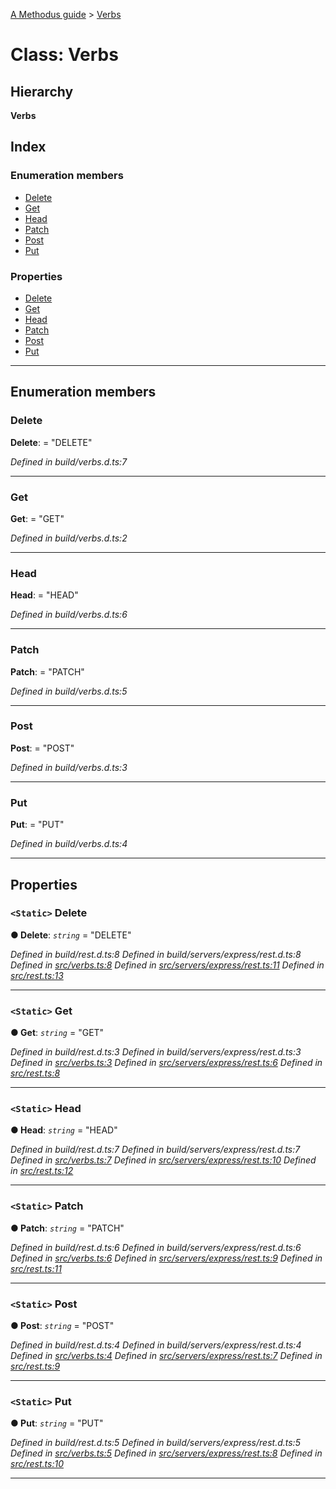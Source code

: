 [A Methodus guide](../README.md) > [Verbs](../classes/verbs.md)

# Class: Verbs

## Hierarchy

**Verbs**

## Index

### Enumeration members

* [Delete](verbs.md#delete)
* [Get](verbs.md#get)
* [Head](verbs.md#head)
* [Patch](verbs.md#patch)
* [Post](verbs.md#post)
* [Put](verbs.md#put)

### Properties

* [Delete](verbs.md#delete-1)
* [Get](verbs.md#get-1)
* [Head](verbs.md#head-1)
* [Patch](verbs.md#patch-1)
* [Post](verbs.md#post-1)
* [Put](verbs.md#put-1)

---

## Enumeration members

<a id="delete"></a>

###  Delete

**Delete**:  = "DELETE"

*Defined in build/verbs.d.ts:7*

___
<a id="get"></a>

###  Get

**Get**:  = "GET"

*Defined in build/verbs.d.ts:2*

___
<a id="head"></a>

###  Head

**Head**:  = "HEAD"

*Defined in build/verbs.d.ts:6*

___
<a id="patch"></a>

###  Patch

**Patch**:  = "PATCH"

*Defined in build/verbs.d.ts:5*

___
<a id="post"></a>

###  Post

**Post**:  = "POST"

*Defined in build/verbs.d.ts:3*

___
<a id="put"></a>

###  Put

**Put**:  = "PUT"

*Defined in build/verbs.d.ts:4*

___

## Properties

<a id="delete-1"></a>

### `<Static>` Delete

**● Delete**: *`string`* = "DELETE"

*Defined in build/rest.d.ts:8*
*Defined in build/servers/express/rest.d.ts:8*
*Defined in [src/verbs.ts:8](https://github.com/nodulusteam/methodus.dev/blob/c7705c6/src/verbs.ts#L8)*
*Defined in [src/servers/express/rest.ts:11](https://github.com/nodulusteam/methodus.dev/blob/c7705c6/src/servers/express/rest.ts#L11)*
*Defined in [src/rest.ts:13](https://github.com/nodulusteam/methodus.dev/blob/c7705c6/src/rest.ts#L13)*

___
<a id="get-1"></a>

### `<Static>` Get

**● Get**: *`string`* = "GET"

*Defined in build/rest.d.ts:3*
*Defined in build/servers/express/rest.d.ts:3*
*Defined in [src/verbs.ts:3](https://github.com/nodulusteam/methodus.dev/blob/c7705c6/src/verbs.ts#L3)*
*Defined in [src/servers/express/rest.ts:6](https://github.com/nodulusteam/methodus.dev/blob/c7705c6/src/servers/express/rest.ts#L6)*
*Defined in [src/rest.ts:8](https://github.com/nodulusteam/methodus.dev/blob/c7705c6/src/rest.ts#L8)*

___
<a id="head-1"></a>

### `<Static>` Head

**● Head**: *`string`* = "HEAD"

*Defined in build/rest.d.ts:7*
*Defined in build/servers/express/rest.d.ts:7*
*Defined in [src/verbs.ts:7](https://github.com/nodulusteam/methodus.dev/blob/c7705c6/src/verbs.ts#L7)*
*Defined in [src/servers/express/rest.ts:10](https://github.com/nodulusteam/methodus.dev/blob/c7705c6/src/servers/express/rest.ts#L10)*
*Defined in [src/rest.ts:12](https://github.com/nodulusteam/methodus.dev/blob/c7705c6/src/rest.ts#L12)*

___
<a id="patch-1"></a>

### `<Static>` Patch

**● Patch**: *`string`* = "PATCH"

*Defined in build/rest.d.ts:6*
*Defined in build/servers/express/rest.d.ts:6*
*Defined in [src/verbs.ts:6](https://github.com/nodulusteam/methodus.dev/blob/c7705c6/src/verbs.ts#L6)*
*Defined in [src/servers/express/rest.ts:9](https://github.com/nodulusteam/methodus.dev/blob/c7705c6/src/servers/express/rest.ts#L9)*
*Defined in [src/rest.ts:11](https://github.com/nodulusteam/methodus.dev/blob/c7705c6/src/rest.ts#L11)*

___
<a id="post-1"></a>

### `<Static>` Post

**● Post**: *`string`* = "POST"

*Defined in build/rest.d.ts:4*
*Defined in build/servers/express/rest.d.ts:4*
*Defined in [src/verbs.ts:4](https://github.com/nodulusteam/methodus.dev/blob/c7705c6/src/verbs.ts#L4)*
*Defined in [src/servers/express/rest.ts:7](https://github.com/nodulusteam/methodus.dev/blob/c7705c6/src/servers/express/rest.ts#L7)*
*Defined in [src/rest.ts:9](https://github.com/nodulusteam/methodus.dev/blob/c7705c6/src/rest.ts#L9)*

___
<a id="put-1"></a>

### `<Static>` Put

**● Put**: *`string`* = "PUT"

*Defined in build/rest.d.ts:5*
*Defined in build/servers/express/rest.d.ts:5*
*Defined in [src/verbs.ts:5](https://github.com/nodulusteam/methodus.dev/blob/c7705c6/src/verbs.ts#L5)*
*Defined in [src/servers/express/rest.ts:8](https://github.com/nodulusteam/methodus.dev/blob/c7705c6/src/servers/express/rest.ts#L8)*
*Defined in [src/rest.ts:10](https://github.com/nodulusteam/methodus.dev/blob/c7705c6/src/rest.ts#L10)*

___

